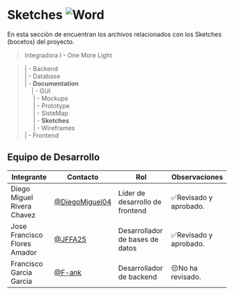 # Sketches ![Word](https://img.shields.io/badge/Microsoft_Word-2B579A?style=for-the-badge&logo=microsoft-word&logoColor=white)
En esta sección de encuentran los archivos relacionados con los Sketches (bocetos) del proyecto.

> Integradora I - One More Light

> | - Backend <br>
> | - Database<br>
> | - **Documentation**<br>
> &nbsp;&nbsp;&nbsp; | - GUI<br>
> &nbsp;&nbsp;&nbsp;&nbsp; | - Mockups<br>
> &nbsp;&nbsp;&nbsp;&nbsp; | - Prototype<br>
> &nbsp;&nbsp;&nbsp;&nbsp; | - SisteMap<br>
> &nbsp;&nbsp;&nbsp;&nbsp; | - **Sketches**<br>
> &nbsp;&nbsp;&nbsp;&nbsp; | - Wireframes<br>
> | - Frontend

## Equipo de Desarrollo

|Integrante|Contacto|Rol|Observaciones|
|------------|--------|---|---|
|Diego Miguel Rivera Chavez|[@DiegoMiguel04](https://github.com/DiegoMiguel04)|Líder de desarrollo de frontend|✅Revisado y aprobado.|
|Jose Francisco Flores Amador|[@JFFA25](https://github.com/JFFA25)|Desarrollador de bases de datos|✅Revisado y aprobado.|
|Francisco Garcia Garcia|[@F-ank](https://github.com/F-ank)|Desarrollador de backend|😔No ha revisado.|